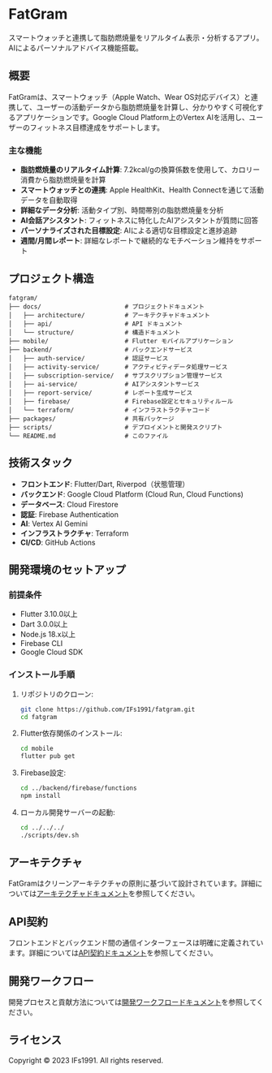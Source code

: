 # FatGram

スマートウォッチと連携して脂肪燃焼量をリアルタイム表示・分析するアプリ。AIによるパーソナルアドバイス機能搭載。

## 概要

FatGramは、スマートウォッチ（Apple Watch、Wear OS対応デバイス）と連携して、ユーザーの活動データから脂肪燃焼量を計算し、分かりやすく可視化するアプリケーションです。Google Cloud Platform上のVertex AIを活用し、ユーザーのフィットネス目標達成をサポートします。

### 主な機能

- **脂肪燃焼量のリアルタイム計算**: 7.2kcal/gの換算係数を使用して、カロリー消費から脂肪燃焼量を計算
- **スマートウォッチとの連携**: Apple HealthKit、Health Connectを通じて活動データを自動取得
- **詳細なデータ分析**: 活動タイプ別、時間帯別の脂肪燃焼量を分析
- **AI会話アシスタント**: フィットネスに特化したAIアシスタントが質問に回答
- **パーソナライズされた目標設定**: AIによる適切な目標設定と進捗追跡
- **週間/月間レポート**: 詳細なレポートで継続的なモチベーション維持をサポート

## プロジェクト構造

```
fatgram/
├── docs/                       # プロジェクトドキュメント
│   ├── architecture/           # アーキテクチャドキュメント
│   ├── api/                    # API ドキュメント
│   └── structure/              # 構造ドキュメント
├── mobile/                     # Flutter モバイルアプリケーション
├── backend/                    # バックエンドサービス
│   ├── auth-service/           # 認証サービス
│   ├── activity-service/       # アクティビティデータ処理サービス
│   ├── subscription-service/   # サブスクリプション管理サービス
│   ├── ai-service/             # AIアシスタントサービス
│   ├── report-service/         # レポート生成サービス
│   ├── firebase/               # Firebase設定とセキュリティルール
│   └── terraform/              # インフラストラクチャコード
├── packages/                   # 共有パッケージ
├── scripts/                    # デプロイメントと開発スクリプト
└── README.md                   # このファイル
```

## 技術スタック

- **フロントエンド**: Flutter/Dart, Riverpod（状態管理）
- **バックエンド**: Google Cloud Platform (Cloud Run, Cloud Functions)
- **データベース**: Cloud Firestore
- **認証**: Firebase Authentication
- **AI**: Vertex AI Gemini
- **インフラストラクチャ**: Terraform
- **CI/CD**: GitHub Actions

## 開発環境のセットアップ

### 前提条件

- Flutter 3.10.0以上
- Dart 3.0.0以上
- Node.js 18.x以上
- Firebase CLI
- Google Cloud SDK

### インストール手順

1. リポジトリのクローン:
   ```bash
   git clone https://github.com/IFs1991/fatgram.git
   cd fatgram
   ```

2. Flutter依存関係のインストール:
   ```bash
   cd mobile
   flutter pub get
   ```

3. Firebase設定:
   ```bash
   cd ../backend/firebase/functions
   npm install
   ```

4. ローカル開発サーバーの起動:
   ```bash
   cd ../../../
   ./scripts/dev.sh
   ```

## アーキテクチャ

FatGramはクリーンアーキテクチャの原則に基づいて設計されています。詳細については[アーキテクチャドキュメント](docs/architecture/system_architecture.md)を参照してください。

## API契約

フロントエンドとバックエンド間の通信インターフェースは明確に定義されています。詳細については[API契約ドキュメント](docs/api/api_contract.md)を参照してください。

## 開発ワークフロー

開発プロセスと貢献方法については[開発ワークフロードキュメント](docs/workflow/development_workflow.md)を参照してください。

## ライセンス

Copyright © 2023 IFs1991. All rights reserved.

